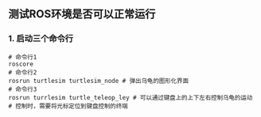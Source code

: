 ## 测试ROS环境是否可以正常运行
### 1. 启动三个命令行
```shell
# 命令行1
roscore
# 命令行2
rosrun turtlesim turtlesim_node # 弹出乌龟的图形化界面
# 命令行3
rosrun turrlesim turtle_teleop_ley # 可以通过键盘上的上下左右控制乌龟的运动
# 控制时，需要将光标定位到键盘控制的终端
```